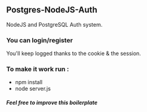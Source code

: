 ## Postgres-NodeJS-Auth
NodeJS and PostgreSQL Auth system.

### You can login/register
You'll keep logged thanks to the cookie & the session.

### To make it work run :

- npm install
- node server.js

##### Feel free to improve this boilerplate
